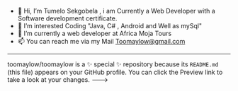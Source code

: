 - 👋 Hi, I’m Tumelo Sekgobela , i am Currently a Web Developer with a Software development certificate. 
- 👀 I’m interested Coding "Java, C# , Android and Well as mySql" 
- 🌱 I’m currently a web developer at Africa Moja Tours  
- 📫 You can reach me via my Mail Toomaylow@gmail.com
- ---
toomaylow/toomaylow is a ✨ special ✨ repository because its `README.md` (this file) appears on your GitHub profile.
You can click the Preview link to take a look at your changes.
--->
